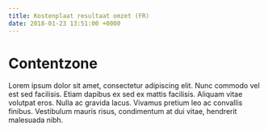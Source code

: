 ```yaml
---
title: Kostenplaat resultaat omzet (FR)
date: 2018-01-23 13:51:00 +0000
---
```

# Contentzone

Lorem ipsum dolor sit amet, consectetur adipiscing elit. Nunc commodo vel est sed facilisis. Etiam dapibus ex sed ex mattis facilisis. Aliquam vitae volutpat eros. Nulla ac gravida lacus. Vivamus pretium leo ac convallis finibus. Vestibulum mauris risus, condimentum at dui vitae, hendrerit malesuada nibh.